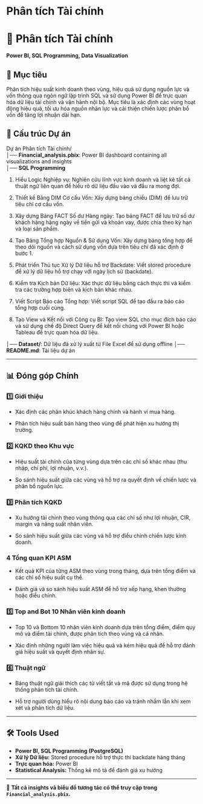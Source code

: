 # Phân tích Tài chính
# 📌 Phân tích Tài chính
**Power BI, SQL Programming, Data Visualization**  

## 📌 Mục tiêu  

Phân tích hiệu suất kinh doanh theo vùng, hiệu quả sử dụng nguồn lực và vốn thông qua ngôn ngữ lập trình SQL và sử dụng Power BI để trực quan hóa  dữ liệu tài chính và vận hành nội bộ. Mục tiêu là xác định các vùng hoạt động hiệu quả, tối ưu hóa nguồn nhân lực và cải thiện chiến lược phân bổ vốn để tăng lợi nhuận dài hạn.

## 📁 Cấu trúc Dự án

Dự án Phân tích Tài chính/  
│── **Financial_analysis.pbix**: Power BI dashboard containing all visualizations and insights  
│── **SQL Programming** 

 1. Hiểu Logic Nghiệp vụ: Nghiên cứu lĩnh vực kinh doanh và liệt kê tất cả thuật ngữ liên quan để hiểu rõ dữ liệu đầu vào và đầu ra mong đợi.
 
 2. Thiết kế Bảng DIM Cơ cấu Vốn: Xây dựng bảng chiều (DIM) để lưu trữ tiêu chí cơ cấu vốn.
 
 3. Xây dựng Bảng FACT Số dư Hàng ngày: Tạo bảng FACT để lưu trữ số dư khách hàng hàng ngày về tiền gửi và khoản vay, được chia theo kỳ hạn và loại sản phẩm.
 
 4. Tạo Bảng Tổng hợp Nguồn & Sử dụng Vốn: Xây dựng bảng tổng hợp để theo dõi nguồn và cách sử dụng vốn dựa trên tiêu chí đã xác định ở bước 1.
 
 5. Phát triển Thủ tục Xử lý Dữ liệu hỗ trợ Backdate: Viết stored procedure để xử lý dữ liệu hỗ trợ chạy với ngày lịch sử (backdate).
 
 6. Kiểm tra Kịch bản Dữ liệu: Xác thực dữ liệu bằng cách thực thi và kiểm tra các trường hợp biên và kịch bản khác nhau.
 
 7. Viết Script Báo cáo Tổng hợp: Viết script SQL để tạo đầu ra báo cáo tổng hợp cuối cùng.
 
 8. Tạo View và Kết nối với Công cụ BI: Tạo view SQL cho mục đích báo cáo và sử dụng chế độ Direct Query để kết nối chúng với Power BI hoặc Tableau để trực quan hóa dữ liệu.
     
│── **Dataset/**: Dữ liệu đã xử lý xuất từ File Excel để sử dụng offline 
│── **README.md**: Tài liệu dự án  

---  

## 📊 Đóng góp Chính
  
### 1️⃣ Giới thiệu
- Xác định các phân khúc khách hàng chính và hành vi mua hàng.
  
- Phân tích hiệu suất bán hàng theo vùng để phát hiện xu hướng thị trường.  

### 2️⃣ KQKD theo Khu vực
- Hiệu suất tài chính của từng vùng dựa trên các chỉ số khác nhau (thu nhập, chi phí, lợi nhuận, v.v.).
  
- So sánh hiệu suất giữa các vùng và hỗ trợ ra quyết định về chiến lược và phân bổ nguồn lực.
  
### 3️⃣ Phân tích KQKD 
- Xu hướng tài chính theo vùng thông qua các chỉ số như lợi nhuận, CIR, margin và năng suất nhân viên.
  
- So sánh hiệu suất giữa các vùng và hỗ trợ điều chỉnh chiến lược kinh doanh.

### 4️ Tổng quan KPI ASM
- Kết quả KPI của từng ASM theo vùng trong tháng, dựa trên tổng điểm và các chỉ số hiệu suất cụ thể.

- Đánh giá và so sánh hiệu suất ASM để hỗ trợ xếp hạng, khen thưởng hoặc điều chỉnh.

### 5️⃣ Top and Bot 10 Nhân viên kinh doanh
- Top 10 và Bottom 10 nhân viên kinh doanh dựa trên tổng điểm, điểm quy mô và điểm tài chính, được phân tích theo vùng và cá nhân.

- Xác định những người làm việc hiệu quả và kém hiệu quả để hỗ trợ đánh giá hiệu suất và quyết định nhân sự.

### 6️⃣ Thuật ngữ
- Bảng thuật ngữ giải thích các từ viết tắt và mã được sử dụng trong hệ thống phân tích tài chính.

- Hỗ trợ người dùng hiểu rõ nội dung báo cáo và tránh nhầm lẫn khi xem xét và phân tích dữ liệu.


---  

## 🛠️ Tools Used  
- **Power BI, SQL Programming (PostgreSQL)**
- **Xử lý Dữ liệu:** Stored procedure hỗ trợ thực thi backdate hàng tháng
- **Trực quan hóa:** Power BI 
- **Statistical Analysis:** Thống kê mô tả để đánh giá xu hướng

---  
📌 **Tất cả insights và biểu đồ tương tác có thể truy cập trong `Financial_analysis.pbix`.**  



